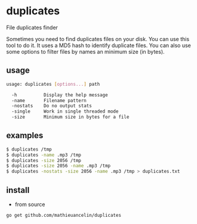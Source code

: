 # duplicates

File duplicates finder

Sometimes you need to find duplicates files on your disk. You can use this tool to do it. It uses a MD5 hash to identify duplicate files. You can also use some options to filter files by names an minimum size (in bytes).

## usage

```sh
usage: duplicates [options...] path

  -h          Display the help message
  -name       Filename pattern
  -nostats    Do no output stats
  -single     Work in single threaded mode
  -size       Minimum size in bytes for a file
```

## examples

```sh
$ duplicates /tmp
$ duplicates -name .mp3 /tmp
$ duplicates -size 2056 /tmp
$ duplicates -size 2056 -name .mp3 /tmp
$ duplicates -nostats -size 2056 -name .mp3 /tmp > duplicates.txt
```

## install
- from source
```
go get github.com/mathieuancelin/duplicates
```
